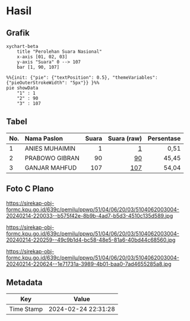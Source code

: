 # Hasil

## Grafik

```mermaid
xychart-beta
    title "Perolehan Suara Nasional"
    x-axis [01, 02, 03]
    y-axis "Suara" 0 --> 107
    bar [1, 90, 107]
```

```mermaid
%%{init: {"pie": {"textPosition": 0.5}, "themeVariables": {"pieOuterStrokeWidth": "5px"}} }%%
pie showData
    "1" : 1
    "2" : 90
    "3" : 107
```

## Tabel

| No. | Nama Paslon    | Suara | Suara (raw) | Persentase |
|:--- |:-------------- | -----:| -----------:| ----------:|
| 1   | ANIES MUHAIMIN | 1     | [1][p-1]    | 0,51       |
| 2   | PRABOWO GIBRAN | 90    | [90][p-2]   | 45,45      |
| 3   | GANJAR MAHFUD  | 107   | [107][p-3]  | 54,04      |


[p-1]: https://github.com/gigit-pemilu/pemilu-2024/blob/main/pilpres/hitung-suara/sub/51-bali/sub/04-gianyar/sub/06-tegallalang/sub/2003-kenderan/sub/004-tps/sub/paslon-1.txt
[p-2]: https://github.com/gigit-pemilu/pemilu-2024/blob/main/pilpres/hitung-suara/sub/51-bali/sub/04-gianyar/sub/06-tegallalang/sub/2003-kenderan/sub/004-tps/sub/paslon-2.txt
[p-3]: https://github.com/gigit-pemilu/pemilu-2024/blob/main/pilpres/hitung-suara/sub/51-bali/sub/04-gianyar/sub/06-tegallalang/sub/2003-kenderan/sub/004-tps/sub/paslon-3.txt

## Foto C Plano

https://sirekap-obj-formc.kpu.go.id/639c/pemilu/ppwp/51/04/06/20/03/5104062003004-20240214-220033--b575f42e-8b9b-4ad7-b5d3-4510c135d589.jpg

https://sirekap-obj-formc.kpu.go.id/639c/pemilu/ppwp/51/04/06/20/03/5104062003004-20240214-220259--49c9b1d4-bc58-48e5-81a6-40bd44c68560.jpg

https://sirekap-obj-formc.kpu.go.id/639c/pemilu/ppwp/51/04/06/20/03/5104062003004-20240214-220624--1e71731a-3989-4b01-baa0-7ad4655285a8.jpg


## Metadata

| Key        | Value               |
| ---------- | ------------------- |
| Time Stamp | 2024-02-24 22:31:28 |



